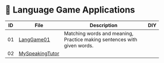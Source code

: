 # 🌱 Language Game Applications

| ID | File | Description | DIY | 
|--|--|--|--|
|01| [LangGame01](https://github.com/MK316/Spring2023/blob/main/DL/apps/LangGame01.ipynb) | Matching words and meaning, Practice making sentences with given words.||
|02| [MySpeakingTutor](https://github.com/MK316/Spring2023/blob/main/mypron23.ipynb)||
